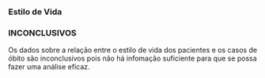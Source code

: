 ### Estilo de Vida

### INCONCLUSIVOS
Os dados sobre a relação entre o estilo de vida dos pacientes e os casos de óbito são inconclusivos
pois não há infomação suficiente para que se possa fazer uma análise eficaz.